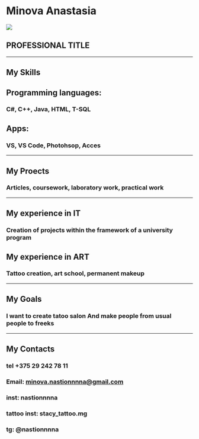 # Minova Anastasia #
![](https://sun9-70.userapi.com/impg/xVBz151YZwmy3oTHvkZFpb36JmjJDoCodb0Rpg/AtUriPzFHrU.jpg?size=1620x2160&quality=95&sign=556951e690a8707f81c4e1bb208ed503&type=album)
## PROFESSIONAL TITLE
***
## My Skills
## Programming languages:
### C#, C++, Java, HTML, T-SQL
## Apps:
### VS, VS Code, Photohsop, Acces
***
## My Proects
### Articles, coursework, laboratory work, practical work
***
## My experience in IT
### Creation of projects within the framework of a university program
## My experience in ART
### Tattoo creation, art school, permanent makeup
***
## My Goals
### I want to create tatoo salon And make people from usual people to freeks
***
## My Contacts
### tel +375 29 242 78 11
### Email: minova.nastionnnna@gmail.com
### inst: nastionnnna
### tattoo inst: stacy_tattoo.mg
### tg: @nastionnnna
